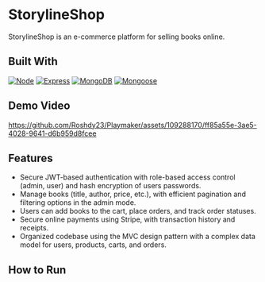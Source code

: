 # StorylineShop
StorylineShop is an e-commerce platform for selling books online.

## Built With
[![Node][Node.js]][Node-url] [![Express][Express.js]][Express-url] [![MongoDB][MongoDB]][MongoDB-url] [![Mongoose][Mongoose]][Mongoose-url]

## Demo Video
https://github.com/Roshdy23/Playmaker/assets/109288170/ff85a55e-3ae5-4028-9641-d6b959d8fcee

## Features

-  Secure JWT-based authentication with role-based access control (admin, user) and hash encryption of users passwords.
- Manage books (title, author, price, etc.), with efficient pagination and filtering options in the admin mode.
- Users can add books to the cart, place orders, and track order statuses.
- Secure online payments using Stripe, with transaction history and receipts.
- Organized codebase using the MVC design pattern with a complex data model for users, products, carts, and orders.




## How to Run





[Node.js]: https://img.shields.io/badge/NODE.js-rgb(50,120,50)?style=for-the-badge&logo=node.js
[Node-url]: https://nodejs.org/
[Express.js]: https://img.shields.io/badge/express.js-grey?style=for-the-badge&logo=express
[Express-url]: https://expressjs.org/
[MongoDB]: https://img.shields.io/badge/mongodb-rgb(0,30,80)?style=for-the-badge&logo=mongoDB
[MongoDB-url]: https://mongodb.org/
[Mongoose]: https://img.shields.io/badge/mogoose.js-rgb(136,0,0)?style=for-the-badge&logo=mongoose
[Mongoose-url]: https://mongoosejs.com
